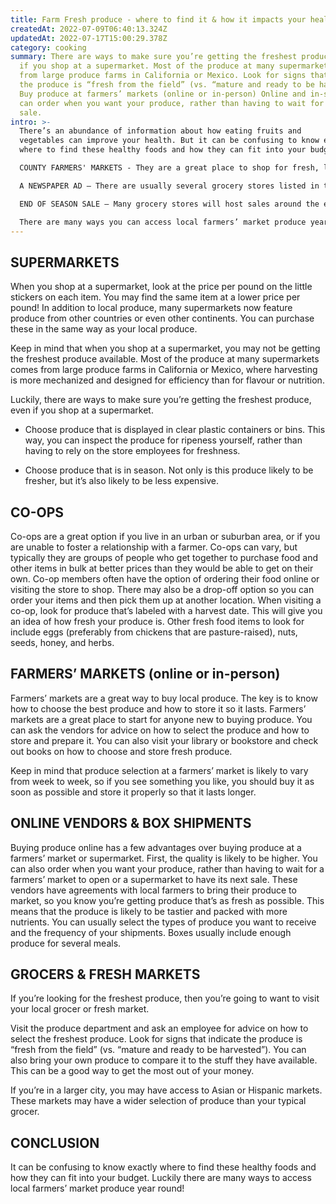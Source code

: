 ```yaml
---
title: Farm Fresh produce - where to find it & how it impacts your health
createdAt: 2022-07-09T06:40:13.324Z
updatedAt: 2022-07-17T15:00:29.378Z
category: cooking
summary: There are ways to make sure you’re getting the freshest produce, even
  if you shop at a supermarket. Most of the produce at many supermarkets comes
  from large produce farms in California or Mexico. Look for signs that indicate
  the produce is “fresh from the field” (vs. “mature and ready to be harvested”)
  Buy produce at farmers’ markets (online or in-person) Online and in-store, you
  can order when you want your produce, rather than having to wait for the next
  sale.
intro: >-
  There’s an abundance of information about how eating fruits and
  vegetables can improve your health. But it can be confusing to know exactly
  where to find these healthy foods and how they can fit into your budget. 

  COUNTY FARMERS' MARKETS - They are a great place to shop for fresh, local produce. Look for one near you by visiting www.eatlocalorg or searching your county website. This is also a great way to support local farmers and vendors, while also getting some outdoor activity in at the same time!

  A NEWSPAPER AD – There are usually several grocery stores listed in the classified ads of most newspapers. These stores often have special deals on certain days of the week or month (such as “XLEND Mondays”). Also, keep in mind that some stores offer special deals at different times throughout the year (such as back-to-school shopping or after Christmas sales).

  END OF SEASON SALE – Many grocery stores will host sales around the end of each season’s crops: Winter squash, apples, cauliflower, etc. These are also good times to purchase things like onions (which stay fresh longer than other root veggies) and garlic (which lasts longer if stored In a dry location).

  There are many ways you can access local farmers’ market produce year round! Even if you don't live in an area with a traditional farmers' market or choose not to drive there each week, there's
---
```


## SUPERMARKETS

When you shop at a supermarket, look at the price per pound on the little stickers on each item. You may find the same item at a lower price per pound! In addition to local produce, many supermarkets now feature produce from other countries or even other continents. You can purchase these in the same way as your local produce.

Keep in mind that when you shop at a supermarket, you may not be getting the freshest produce available. Most of the produce at many supermarkets comes from large produce farms in California or Mexico, where harvesting is more mechanized and designed for efficiency than for flavour or nutrition.

Luckily, there are ways to make sure you’re getting the freshest produce, even if you shop at a supermarket.

- Choose produce that is displayed in clear plastic containers or bins. This way, you can inspect the produce for ripeness yourself, rather than having to rely on the store employees for freshness.

- Choose produce that is in season. Not only is this produce likely to be fresher, but it’s also likely to be less expensive.

## CO-OPS

Co-ops are a great option if you live in an urban or suburban area, or if you are unable to foster a relationship with a farmer. Co-ops can vary, but typically they are groups of people who get together to purchase food and other items in bulk at better prices than they would be able to get on their own.
Co-op members often have the option of ordering their food online or visiting the store to shop. There may also be a drop-off option so you can order your items and then pick them up at another location.
When visiting a co-op, look for produce that’s labeled with a harvest date. This will give you an idea of how fresh your produce is. Other fresh food items to look for include eggs (preferably from chickens that are pasture-raised), nuts, seeds, honey, and herbs.

## FARMERS’ MARKETS (online or in-person)

Farmers’ markets are a great way to buy local produce. The key is to know how to choose the best produce and how to store it so it lasts.
Farmers’ markets are a great place to start for anyone new to buying produce. You can ask the vendors for advice on how to select the produce and how to store and prepare it.
You can also visit your library or bookstore and check out books on how to choose and store fresh produce.

Keep in mind that produce selection at a farmers’ market is likely to vary from week to week, so if you see something you like, you should buy it as soon as possible and store it properly so that it lasts longer.

## ONLINE VENDORS & BOX SHIPMENTS

Buying produce online has a few advantages over buying produce at a farmers’ market or supermarket. First, the quality is likely to be higher. You can also order when you want your produce, rather than having to wait for a farmers’ market to open or a supermarket to have its next sale.
These vendors have agreements with local farmers to bring their produce to market, so you know you’re getting produce that’s as fresh as possible. This means that the produce is likely to be tastier and packed with more nutrients.
You can usually select the types of produce you want to receive and the frequency of your shipments. Boxes usually include enough produce for several meals.

## GROCERS & FRESH MARKETS

If you’re looking for the freshest produce, then you’re going to want to visit your local grocer or fresh market.

Visit the produce department and ask an employee for advice on how to select the freshest produce. Look for signs that indicate the produce is “fresh from the field” (vs. “mature and ready to be harvested”).
You can also bring your own produce to compare it to the stuff they have available. This can be a good way to get the most out of your money.

If you’re in a larger city, you may have access to Asian or Hispanic markets. These markets may have a wider selection of produce than your typical grocer.

## CONCLUSION

It can be confusing to know exactly where to find these healthy foods and how they can fit into your budget. Luckily there are many ways to access local farmers’ market produce year round!
